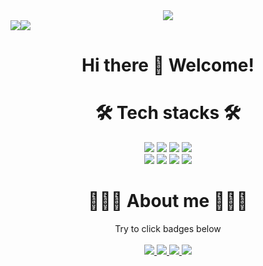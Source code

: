 <div align="center">
 <img src="https://capsule-render.vercel.app/api?type=waving&&height=300&section=header&text=Onam%20Kwon&fontSize=90&&animation=twinkling&color=97DBAE&fontColor=363636&desc=@kon6443&descSize=30&descAlign=65&descAlignY=65" />



 <div style="display: flex; flex-direction: row;">
  <img class="img" src="https://github-readme-stats.vercel.app/api?username=kon6443&theme=dark&show_icons=true" />
  <img class="img" src="https://github-readme-stats.vercel.app/api/top-langs/?username=kon6443&layout=compact&theme=dark&hide=html,tex" />
 </div>


 <h1 align="text"> 
  <a> Hi there 👋 Welcome! </a>
 </h1>

</div>


<h1 align="center">
 🛠 Tech stacks 🛠
</h1>
<div align="center">
 <img style="display: inline;" src="https://img.shields.io/badge/c-blue?style=plastic&logo=C&logoColor=white"/> 
 <img style="display: inline;" src="https://img.shields.io/badge/-c++-00599C?style=plastic&logo=c%2B%2B&logoColor=white"/> 
 <img style="display: inline;" src="https://img.shields.io/badge/Git-yellowgreen?style=plastic&logo=Git&logoColor=Red"/> 
 <img style="display: inline;" src ="https://img.shields.io/badge/Python-3776AB.svg?&style=plastic&logo=Python&logoColor=white"/> 
 
 </br>
 
 <img style="display: inline;" src ="https://img.shields.io/badge/Node.JS-express.svg?&style=plastic&logo=Node.js&logoColor=white"/> 
 <img style="display: inline;" src ="https://img.shields.io/badge/Docker-2496ED.svg?&style=plastic&logo=Docker&logoColor=white"/> 
 <img style="display: inline;" src ="https://img.shields.io/badge/SQLite-003B57.svg?&style=plastic&logo=sqlite&logoColor=white"/> 
 <img style="display: inline;" src ="https://img.shields.io/badge/AWS EC2-FF9900.svg?&style=plastic&logo=amazonec2&logoColor=white"/> 
</div>

<h1 align="center">
 🧑🏻‍💻 About me 🧑🏻‍💻
 </h1>
<div align="center">
 <a> Try to click badges below </a> <br><br>
 <a style="display: inline;" href="https://velog.io/@kon6443/series">
  <img src="https://img.shields.io/badge/Tech blog-20C997?style=plastic&logo=velog&logoColor=white&link=https://velog.io/@kon6443/series"/>
 </a>
 <a style="display: inline;" href="mailto:kon6443@gmail.com">
  <img src="https://img.shields.io/badge/Gmail-EA4335?style=plastic&logo=Gmail&logoColor=white&link=kon6443@gmail.com"/>
 </a>
 <a style="display: inline;" href="https://onam-kwon.notion.site/onam-kwon/Hello-World-216492f016de4c11a5412f9ec5ec4748">
  <img src="https://img.shields.io/badge/Notion-000000?style=plastic&logo=notion&logoColor=white&link=https://onam-kwon.notion.site/onam-kwon/Hello-World-216492f016de4c11a5412f9ec5ec4748"/>
 </a>
 <a style="display: inline;" href="https://stackoverflow.com/users/8812329/onam-kwon">
  <img src="https://img.shields.io/badge/Stack Overflow-F58025?style=plastic&logo=stackoverflow&logoColor=white&link=https://stackoverflow.com/users/8812329/onam-kwon"/>
 </a>
</div>
